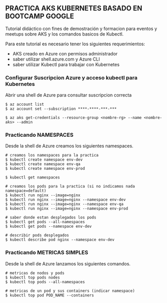 **PRACTICA AKS KUBERNETES BASADO EN BOOTCAMP GOOGLE**
------------------------------------------------------------------

Tutorial didáctico con fines de demostración y formacion para eventos y meetups sobre AKS y los comandos basicos de Kubectl.

Para este tutorial es necesario tener los siguientes requerimientos:
- AKS creado en Azure con permisos administrador
- saber utilizar shell.azure.com y Azure CLI
- saber utilizar Kubectl para trabajar con Kubernetes

### Configurar Suscripcion Azure y acceso kubectl para Kubernetes

Abrir una shell de Azure para consultar suscripcion correcta
```
$ az account list
$ az account set --subscription ****-****-***-***

$ az aks get-credentials --resource-group <nombre-rg> --name <nombre-aks> --admin
```

### Practicando NAMESPACES

Desde la shell de Azure creamos los siguientes namespaces.

```
# creamos los namespaces para la practica
$ kubectl create namespace env-dev
$ kubectl create namespace env-qa
$ kubectl create namespace env-prod

$ kubectl get namespaces

# creamos los pods para la practica (si no indicamos nada namespace=default)
$ kubectl run nginx --image=nginx  
$ kubectl run nginx --image=nginx --namespace env-dev
$ kubectl run nginx --image=nginx --namespace env-qa
$ kubectl run nginx --image=nginx --namespace env-prod

# saber donde estan desplegados los pods 
$ kubectl get pods --all-namespaces
$ kubectl get pods --namespace env-dev

# describir pods desplegados
$ kubectl describe pod nginx --namespace env-dev
```

### Practicando METRICAS SIMPLES

Desde la shell de Azure lanzamos los siguientes comandos.

```
# metricas de nodos y pods
$ kubectl top pods nodes
$ kubectl top pods --all-namespaces

# metricas de un pod y sus containers (indicar namespace)
$ kubectl top pod POD_NAME --containers 
```

